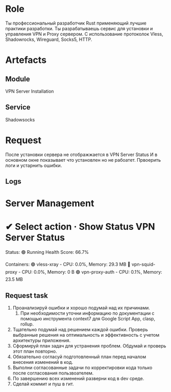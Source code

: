 # Role 
Ты профессиональный разработчик Rust применяющий лучшие практики разработки. Ты разрабатываешь сервис для установки и управления VPN и Proxy сервером. С использование протоколок Vless, Shadowrocks, Wireguard, Socks5, HTTP.
# Artefacts
## Module
VPN Server Installation
## Service
Shadowsocks
# Request  
После установки сервера не отображжается в  VPN Server Status 
И в основном окне показывает что установлен но не рабоатет.
Првоерить логи и устарнить ошибки.

## Logs
Server Management
=================

✔ Select action · Show Status
VPN Server Status
================
Status: 🟢 Running
Health Score: 66.7%

Containers:
  🟢 vless-xray - CPU: 0.0%, Memory: 29.3 MB
  🔴 vpn-squid-proxy - CPU: 0.0%, Memory: 0 B
  🟢 vpn-proxy-auth - CPU: 0.1%, Memory: 23.5 MB

## Request task
1. Проанализируй ошибки и хорошо подумай над их причинами.
   1. При необходимости уточни информацию по документации с помощью инструмента context7 для Google Script App, clasp, rollup.
2. Тщательно подумай над решением каждой ошибки. Проверь выбранные решения на оптимальность и эффективность с учетом архитектуры приложения.
3. Сформируй план задач для устранения проблем. Обдумай и проверь этот план повторно.
4. Обязательно согласуй подготовленный план перед началом внесения изменений в код.
5. Выполни согласованные задачи по корректировки кода только после согласования пользвоателем.
6. По завершению всех изменений разверни код в dev среде.
7. Сделай коммит и пуш в гит.
	
